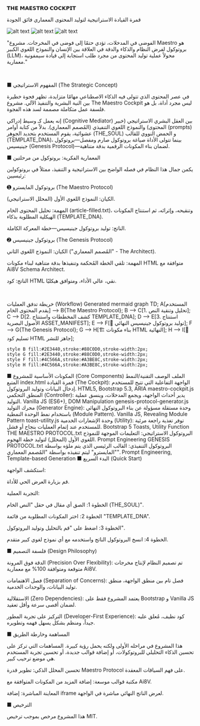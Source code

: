 
𝗧𝗛𝗘 𝗠𝗔𝗘𝗦𝗧𝗥𝗢 𝗖𝗢𝗖𝗞𝗣𝗜𝗧

قمرة القيادة الاستراتيجية لتوليد المحتوى المعماري فائق الجودة

![alt text](https://img.shields.io/badge/Maturity-Beta-yellow.svg?style=for-the-badge&logo=github)
![alt text](https://img.shields.io/badge/License-MIT-blue.svg?style=for-the-badge)
![alt text](https://img.shields.io/badge/Live-Demo-brightgreen.svg?style=for-the-badge&logo=icloud)

"الفوضى في المدخلات، تؤدي حتمًا إلى فوضى في المخرجات. مشروع Maestro هو بروتوكول لفرض النظام والذكاء والدقة في العلاقة بين الإنسان والنموذج اللغوي الكبير (LLM)، محولاً عملية توليد المحتوى من مجرد طلب استجابة إلى قيادة سيمفونية معمارية."

<br>

■ المفهوم الاستراتيجي (The Strategic Concept)

في عصر المحتوى الذي تتولى فيه الذكاء الاصطناعي مهامًا متزايدة، تظهر فجوة خطيرة بين النية البشرية والتنفيذ الآلي. مشروع The Maestro Cockpit ليس مجرد أداة، بل هو فلسفة عمل متكاملة مصممة لسد هذه الفجوة.

إنه يعمل كـ وسيط إدراكي (Cognitive Mediator) بين العقل البشري الاستراتيجي (خبير المحتوى) والنموذج اللغوي التنفيذي (المُصمم المعماري). بدلاً من كتابة أوامر (prompts) عشوائية، يقوم المستخدم بتحديد الجوهر (THE_SOUL) و الحمض النووي للقالب (TEMPLATE_DNA)، بينما تتولى الأداة صياغة بروتوكول صارم ومفصل—بروتوكول جينيسيس (Genesis Protocol)—لضمان بناء المكونات الرقمية بدقة متناهية.

■ المعمارية الفكرية: بروتوكول من مرحلتين

يكمن جمال هذا النظام في فصله الواضح بين الاستراتيجية و التنفيذ، ممثلاً في بروتوكولين رئيسيين:

➊ بروتوكول المايسترو (The Maestro Protocol)

الكيان: النموذج اللغوي الأول (المحلل الاستراتيجي).

المهمة: تحليل المحتوى الخام (article-filled.txt)، وتنقيحه، وإثرائه، ثم استنتاج المكونات الهيكلية المطلوبة بذكاء (TEMPLATE_DNA).

الناتج: توليد بروتوكول جينيسيس—خطة المعركة الكاملة.

➋ بروتوكول جينيسيس (The Genesis Protocol)

الكيان: النموذج اللغوي الثاني ("المُصمم المعماري" - The Architect).

المهمة: تلقي الخطة المُحكمة وتنفيذها بدقة متناهية لبناء مكونات HTML متوافقة مع Ai8V Schema Architect.

الناتج: كود HTML نقي، عالي الأداء، ومتوافق هيكليًا.

<br>

خريطة تدفق العمليات (Workflow)
Generated mermaid
graph TD;
    A[المستخدم يقدم المحتوى الخام] --> B{The Maestro Protocol};
    B --> C[1. تحليل وتنقية النص];
    C --> D[2. كشف المخططات واستنتاج TEMPLATE_DNA];
    D --> E[3. استنتاج الأصول البصرية ASSET_MANIFEST];
    E --> F[📝 توليد بروتوكول جينيسيس النهائي];
    F --> G{The Genesis Protocol};
    G --> H[🏗️ بناء مكونات HTML النهائية];
    H --> I[🚀 تسليم كود HTML جاهز للنشر];

    style B fill:#2E3440,stroke:#88C0D0,stroke-width:2px;
    style G fill:#2E3440,stroke:#88C0D0,stroke-width:2px;
    style F fill:#4C566A,stroke:#A3BE8C,stroke-width:2px;
    style H fill:#4C566A,stroke:#A3BE8C,stroke-width:2px;

■ المكونات الأساسية للمشروع (Core Components)
الملف	الوصف	التقنية/النمط المتبع
index.html	قمرة القيادة (The Cockpit): الواجهة التفاعلية التي تتيح للمستخدم إدخال البيانات وتوليد البروتوكول.	HTML5, Bootstrap 5.3, ARIA
maestro-cockpit.js	المنطق التحكمي (Controller): يدير أحداث الواجهة، ويجمع المدخلات، وينسق عملية التوليد.	Vanilla JS (ES6+), DOM Manipulation
genesis-protocol-generator.js	محرك التوليد (Generator Engine): وحدة مستقلة مسؤولة عن بناء البروتوكول النهائي باستخدام نمط الوحدة النمطية (Module Pattern).	Vanilla JS, Revealing Module Pattern
toast-utility.js	وحدة الإشعارات الخدمية (Utility): توفر تغذية راجعة مرئية للمستخدم عند إتمام العمليات بنجاح أو فشل.	Bootstrap 5 Toasts, Utility Function
THE MAESTRO PROTOCOL.txt	البروتوكول الاستراتيجي: التعليمات الموجهة للنموذج اللغوي الأول (المحلل) لتوليد خطة الهجوم.	Prompt Engineering
GENESIS PROTOCOL.txt	البروتوكول التنفيذي: القالب الرئيسي الذي يتم ملؤه بواسطة "المايسترو" ليتم تنفيذه بواسطة "المُصمم المعماري".	Prompt Engineering, Template-based Generation
■ البدء السريع (Quick Start)

استكشف الواجهة:

قم بزيارة العرض الحي للأداة.

التجربة العملية:

الخطوة 1: الصق أي مقال في حقل "النص الخام (THE_SOUL)".

الخطوة 2: اختر المكونات المطلوبة من قائمة "TEMPLATE_DNA".

الخطوة 3: اضغط على "قم بالتحليل وتوليد البروتوكول".

الخطوة 4: انسخ البروتوكول الناتج واستخدمه مع أي نموذج لغوي كبير متقدم.

■ فلسفة التصميم (Design Philosophy)

الدقة فوق المرونة (Precision Over Flexibility): تم تصميم النظام لإنتاج مخرجات متوقعة ومتوافقة 100% مع معمارية Ai8V.

فصل الاهتمامات (Separation of Concerns): فصل تام بين منطق الواجهة، منطق توليد البيانات، والوحدات الخدمية.

الاستقلالية (Zero Dependencies): يعتمد المشروع فقط على Bootstrap و Vanilla JS لضمان أقصى سرعة وأقل تعقيد.

التركيز على تجربة المطور (Developer-First Experience): كود نظيف، مُعلق عليه جيداً، ومنظم بشكل يسهل فهمه وتطويره.

■ المساهمة وخارطة الطريق

هذا المشروع في مراحله الأولى ولكنه يحمل رؤية كبيرة. المساهمات التي تركز على تحسين الذكاء التحليلي للبروتوكولات، أو إضافة قوالب جديدة، أو تحسين تجربة المستخدم هي موضع ترحيب كبير.

تحسين المحلل الذكي: تطوير قدرة Maestro Protocol على فهم السياقات المعقدة.

مكتبة قوالب موسعة: إضافة المزيد من المكونات المتوافقة مع Ai8V.

المعاينة المباشرة: إضافة iframe لعرض الناتج النهائي مباشرة في الواجهة.

■ الترخيص

هذا المشروع مرخص بموجب ترخيص MIT.
